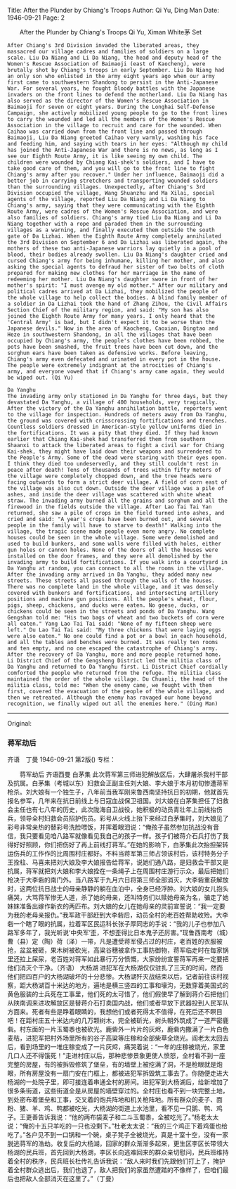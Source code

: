 Title: After the Plunder by Chiang's Troops
Author: Qi Yu, Ding Man
Date: 1946-09-21
Page: 2

　　After the Plunder by Chiang's Troops
    Qi Yu, Ximan
    White茅 Set

    After Chiang's 3rd Division invaded the liberated areas, they massacred our village cadres and families of soldiers on a large scale. Liu Da Niang and Li Da Niang, the head and deputy head of the Women's Rescue Association of Baimaoji (east of Kaocheng), were brutally shot by Chiang's troops in early September. Liu Da Niang had an only son who enlisted in the army eight years ago when our army first came to southwestern Shandong to persist in the Anti-Japanese War. For several years, he fought bloody battles with the Japanese invaders on the front lines to defend the motherland. Liu Da Niang has also served as the director of the Women's Rescue Association in Baimaoji for seven or eight years. During the Longhai Self-Defense Campaign, she actively mobilized young people to go to the front lines to carry the wounded and led all the members of the Women's Rescue Association in the village to recruit and care for the wounded. When Caihao was carried down from the front line and passed through Baimaoji, Liu Da Niang greeted Caihao very warmly, washing his face and feeding him, and saying with tears in her eyes: "Although my child has joined the Anti-Japanese War and there is no news, as long as I see our Eighth Route Army, it is like seeing my own child. The children were wounded by Chiang Kai-shek's soldiers, and I have to take good care of them, and you will go to the front line to fight Chiang's army after you recover." Under her influence, Baimaoji did a better job in carrying stretchers and transporting wounded soldiers than the surrounding villages. Unexpectedly, after Chiang's 3rd Division occupied the village, Wang Shuanzhu and Ma Xilai, special agents of the village, reported Liu Da Niang and Li Da Niang to Chiang's army, saying that they were communicating with the Eighth Route Army, were cadres of the Women's Rescue Association, and were also families of soldiers. Chiang's army tied Liu Da Niang and Li Da Niang together with a rope and paraded them in the surrounding villages as a warning, and finally executed them outside the south gate of Da Lizhai. When the Eighth Route Army completely annihilated the 3rd Division on September 6 and Da Lizhai was liberated again, the mothers of these two anti-Japanese warriors lay quietly in a pool of blood, their bodies already swollen. Liu Da Niang's daughter cried and cursed Chiang's army for being inhumane, killing her mother, and also asking the special agents to defraud her sister of two bolts of cloth prepared for making new clothes for her marriage in the name of redeeming her mother. Liu Da Niang's daughter swore in front of her mother's spirit: "I must avenge my old mother." After our military and political cadres arrived at Da Lizhai, they mobilized the people of the whole village to help collect the bodies. A blind family member of a soldier in Da Lizhai took the hand of Zhang Zihou, the Civil Affairs Section Chief of the military region, and said: "My son has also joined the Eighth Route Army for many years. I only heard that the 'Central Army' is bad, but I didn't expect it to be worse than the Japanese devils." Now in the area of Kaocheng, Caoxian, Dingtao and Heze in southwestern Shandong, in all the villages that have been occupied by Chiang's army, the people's clothes have been robbed, the pots have been smashed, the fruit trees have been cut down, and the sorghum ears have been taken as defensive works. Before leaving, Chiang's army even defecated and urinated in every pot in the house. The people were extremely indignant at the atrocities of Chiang's army, and everyone vowed that if Chiang's army came again, they would be wiped out. (Qi Yu)

    Da Yanghu
    The invading army only stationed in Da Yanghu for three days, but they devastated Da Yanghu, a village of 400 households, very tragically. After the victory of the Da Yanghu annihilation battle, reporters went to the village for inspection. Hundreds of meters away from Da Yanghu, the ground was covered with crisscrossing fortifications and trenches. Countless soldiers dressed in American-style yellow uniforms died in the fortifications. It was a pity that they died. If they had known earlier that Chiang Kai-shek had transferred them from southern Shaanxi to attack the liberated areas to fight a civil war for Chiang Kai-shek, they might have laid down their weapons and surrendered to the People's Army. Some of the dead were staring with their eyes open. I think they died too undeservedly, and they still couldn't rest in peace after death! Tens of thousands of trees within fifty meters of the village were completely chopped down, and the tree heads were facing outwards to form a strict deer village. A field of corn east of the village was also cut down. Outside the deer village was a pile of ashes, and inside the deer village was scattered with white wheat straw. The invading army burned all the grains and sorghum and all the firewood in the fields outside the village. After Lao Tai Tai Yan returned, she saw a pile of crops in the field turned into ashes, and cried and said: "A year's crops have been burned out, and several people in the family will have to starve to death!" Walking into the village, the tragic scene made people even more angry. No complete houses could be seen in the whole village. Some were demolished and used to build bunkers, and some walls were filled with holes, either gun holes or cannon holes. None of the doors of all the houses were installed on the door frames, and they were all demolished by the invading army to build fortifications. If you walk into a courtyard in Da Yanghu at random, you can connect to all the rooms in the village. After the invading army arrived in Da Yanghu, they added many new streets. These streets all passed through the walls of the houses. There was no complete land in the whole village, and it was densely covered with bunkers and fortifications, and intersecting artillery positions and machine gun positions. All the people's wheat, flour, pigs, sheep, chickens, and ducks were eaten. No geese, ducks, or chickens could be seen in the streets and ponds of Da Yanghu. Wang Gengshan told me: "His two bags of wheat and two buckets of corn were all eaten." Yang Lao Tai Tai said: "None of my fifteen sheep were left." Du Lao Tai Tai said: "My three chickens that were laying eggs were also eaten." No one could find a pot or a bowl in each household, and all the tables and benches were burned. It was really ten rooms and ten empty, and no one escaped the catastrophe of Chiang's army. After the recovery of Da Yanghu, more and more people returned home. Li District Chief of the Gengsheng District led the militia class of Da Yanghu and returned to Da Yanghu first. Li District Chief cordially comforted the people who returned from the refuge. The militia class maintained the order of the whole village. Du Chuanli, the head of the militia class, told me: "When the enemy came, we fought with them first, covered the evacuation of the people of the whole village, and then we retreated. Although the enemy has ravaged our home beyond recognition, we finally wiped out all the enemies here." (Ding Man)



<hr /> 

Original: 


### 蒋军劫后
齐语　丁曼
1946-09-21
第2版()
专栏：

　　蒋军劫后
    齐语西曼
    白茅集
    此次蒋军第三师进犯解放区后，大肆屠杀我村干部及抗属。白茅集（考城以东）妇救会正副主任刘大娘、李大娘于本月初旬惨遭蒋军枪杀。刘大娘有一个独生子，八年前当我军刚来鲁西南坚持抗日的初期，他就首先报名参军，几年来在抗日前线上与日寇血战保卫祖国。刘大娘在白茅集担任了妇救会主任也有七八年的历史，此次陇海自卫战役，她积极的动员青壮年上前线抬伤兵，领导全村妇救会员招护伤员。彩号从火线上抬下来经过白茅集时，刘大娘见了彩号非常亲热的替彩号洗脸喂饭，并挥着眼泪说：“俺孩子虽然参加抗战没有音信，我只要看见咱八路军就像看见我自己的孩子一样。孩子们被蒋介石兵打伤了我得好好照顾，你们把伤好了再上前线打蒋军。”在她的影响下，白茅集此次抬担架转运伤兵的工作作的比周围村庄都好。不料当蒋军第三师占领该村后，该村特务分子王拴柱、马喜来把刘大娘及李大娘报告给蒋军，说她们通八路，是妇救会干部又是抗属，蒋军就把刘大娘和李大娘拴在一条绳子上在周围村庄游行示众，最后把她们枪决于大李砦的南门外。当八路军于九月六日将第三师全部消灭，大李砦重获解放时，这两位抗日战士的母亲静静的躺在血泊中，全身已经浮肿。刘大娘的女儿抱头痛哭，大骂蒋军惨无人道，杀了她的母亲，还叫特务们以赎她母亲为名，骗走了她妹妹准备出嫁作新衣的两匹布。刘大娘的女儿在她母亲的灵前宣誓说：“我一定要为我的老母亲报仇。”我军政干部赶到大李砦后，动员全村的老百姓帮助收殓。大李砦一个瞎了眼的抗属，拉着军区民运科长张子厚同志的手说：“我的儿子也参加八路军多年了，我光听说‘中央军’歪，不想歪得比日本鬼子还厉害。”现鲁西南考（城）曹（县）定（陶）荷（泽）一带，凡是遭受蒋军侵占过的村庄，老百姓的衣服被抢，盆盆被砸，果木树被砍光，高粱谷穗被拿作工事防御物，蒋军临走时在每家锅里还拉上屎尿，老百姓对蒋军如此暴行万分愤慨，大家纷纷宣誓蒋军再来一定要把他们消灭个干净。（齐语）
    大杨湖
    进犯军在大杨湖仅仅驻扎了三天的时间，然而他们把四百户的大杨湖破坏的十分悲惨。大杨湖歼灭战结束以后，记者前往该村视察，距大杨湖百十米达的地方，遍地是横三竖四的工事和壕沟，无数穿着美国式的黄色服装的士兵死在工事里，他们死的太可惜了，他们假使早了解到蒋介石把他们从陕南调来进攻解放区是替蒋介石打卖国内战，他们或者早放下武器投到人民军队方面来。死者有些是睁着眼睛的，我想他们或者死得太不值得，在死后还不瞑目吧！在距村庄五十米达内的几万颗树木，完全被斫光，树头朝外筑成了一道严密鹿砦。村东面的一片玉蜀黍也被砍光。鹿砦外一片片的灰烬，鹿砦内撒满了一片白色麦秸，进犯军把村外场里所有的谷子高粱等庄稼和全部柴草全烧光。阎老太太回去后，看到场里的一堆庄稼变成了一片灰烬，痛哭着说：“一年的庄稼被烧光，家里几口人还不得饿死！”走进村庄以后，那种悲惨景象更使人愤怒，全村看不到一座完整的房屋，有的被拆毁修筑了堡垒，有的墙壁上被挖满了洞，不是枪眼就是炮眼，所有房屋没有一扇门安在门框上，都被进犯军拆毁筑工事去了。你随便走进大杨湖的一处院子里，即可接连着串通全村的房间。进犯军到大杨湖后，给新增加了很多条街道，这些街道全是从房屋的墙壁穿过的。全村庄也看不到一块完整土地，到处密布着堡垒和工事，交叉着的炮兵阵地和机关枪阵地。所有群众的麦子、面粉、猪、羊、鸡、鸭都被吃光，大杨湖的街道上水池里，看不见一只鹅、鸭、鸡子。王更善告诉我说：“他的两布袋麦子和二斗玉蜀黍，全被吃光了。”杨老太太说：“俺的十五只羊吃的一只也没剩下。”杜老太太说：“我的三个鸡正下着鸡蛋也给吃了。”各户见不到一口锅和一个碗，桌子凳子全被烧光，真是十室十空，没有一家脱逃蒋军的浩劫。收复后的大杨湖，回家的群众渐渐多起来，更生区李区长带领大杨湖的民兵班，首先回到大杨湖，李区长向逃难回来的群众亲切慰问，民兵班维持着全村的秩序，民兵班长杜传礼告诉我说：“敌人来时我们先跟他们打上了，掩护着全村群众逃出后，我们也退了，敌人把我们的家虽然遭踏的不像样了，但咱们最后也把敌人全部消灭在这里了。”（丁曼）
